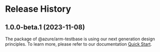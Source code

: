 # Release History
    
## 1.0.0-beta.1 (2023-11-08)

The package of @azure/arm-testbase is using our next generation design principles. To learn more, please refer to our documentation [Quick Start](https://aka.ms/js-track2-quickstart).
